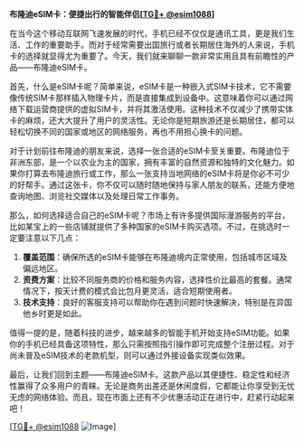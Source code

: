 **布隆迪eSIM卡：便捷出行的智能伴侣[[TG💪+ @esim1088](https://t.me/s/esim1088)]**

在当今这个移动互联网飞速发展的时代，手机已经不仅仅是通讯工具，更是我们生活、工作的重要助手。而对于经常需要出国旅行或者长期居住海外的人来说，手机卡的选择就显得尤为重要了。今天，我们就来聊聊一款非常实用且具有前瞻性的产品——布隆迪eSIM卡。

首先，什么是eSIM卡呢？简单来说，eSIM卡是一种嵌入式SIM卡技术，它不需要像传统SIM卡那样插入物理卡片，而是直接集成到设备中。这意味着你可以通过网络下载运营商提供的虚拟SIM卡，并将其激活使用。这种技术不仅减少了携带实体卡的麻烦，还大大提升了用户的灵活性。无论你是短期旅游还是长期居住，都可以轻松切换不同的国家或地区的网络服务，再也不用担心换卡的问题。

对于计划前往布隆迪的朋友来说，选择一张合适的eSIM卡至关重要。布隆迪位于非洲东部，是一个以农业为主的国家，拥有丰富的自然资源和独特的文化魅力。如果你打算去布隆迪旅行或工作，那么一张支持当地网络的eSIM卡将是你必不可少的好帮手。通过这张卡，你不仅可以随时随地保持与家人朋友的联系，还能方便地查询地图、浏览社交媒体以及处理日常工作事务。

那么，如何选择适合自己的eSIM卡呢？市场上有许多提供国际漫游服务的平台，比如某宝上的一些店铺就提供了多种国家的eSIM卡购买选项。不过，在挑选时一定要注意以下几点：

1. **覆盖范围**：确保所选的eSIM卡能够在布隆迪境内正常使用，包括城市区域及偏远地区。
2. **资费方案**：比较不同服务商的价格和服务内容，选择性价比最高的套餐。通常情况下，按天计费的模式会比包月更灵活，适合短期使用者。
3. **技术支持**：良好的客服支持可以帮助你在遇到问题时快速解决，特别是在异国他乡时更是如此。

值得一提的是，随着科技的进步，越来越多的智能手机开始支持eSIM功能。如果你的手机已经具备这项特性，那么只需按照指引操作即可完成整个注册过程。对于尚未普及eSIM技术的老款机型，则可以通过外接设备实现类似效果。

最后，让我们回到主题——布隆迪eSIM卡。这款产品以其便捷性、稳定性和经济性赢得了众多用户的青睐。无论是商务出差还是休闲度假，它都能让你享受到无忧无虑的网络体验。而且，现在市面上还有不少优惠活动正在进行中，赶紧行动起来吧！

[[TG💪+ @esim1088](https://t.me/s/esim1088) ![Image](https://i.postimg.cc/4NQfJmqS/Snipaste-2025-05-13-00-14-12.png)]